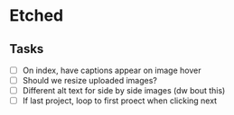 # Etched


## Tasks
- [ ] On index, have captions appear on image hover
- [ ] Should we resize uploaded images?
- [ ] Different alt text for side by side images (dw bout this)
- [ ] If last project, loop to first proect when clicking next
